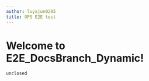 ```yaml
---
author: luyajun0205
title: OPS E2E test
---
```


# Welcome to E2E_DocsBranch_Dynamic!


```csharp
unclosed
